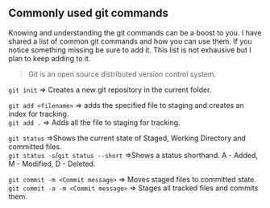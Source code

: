 
## Commonly used git commands

Knowing and understanding the git commands can be a boost to you. I have shared a list of common git commands and how you can use them. If you notice something missing be sure to add it. This list is not exhausive but I plan to keep adding to it. 

> Git is an open source distributed version control system.

`git init` => Creates a new git repository in the current folder.

`git add <filename>` => adds the specified file to staging and creates an index for tracking.   
`git add .` => Adds all the file to staging for tracking.

`git status` =>Shows the current state of Staged, Working Directory and committed files.   
`git status -s`/`git status --short` =>Shows a status shorthand. A - Added, M - Modified, D - Deleted. 

`git commit -m <Commit message>` => Moves staged files to committed state.   
`git commit -a -m <Commit message>` => Stages all tracked files and commits them.